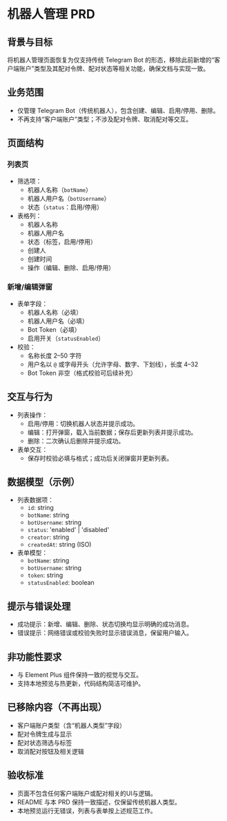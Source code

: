 # 机器人管理 PRD

## 背景与目标
将机器人管理页面恢复为仅支持传统 Telegram Bot 的形态，移除此前新增的“客户端账户”类型及其配对令牌、配对状态等相关功能，确保文档与实现一致。

## 业务范围
- 仅管理 Telegram Bot（传统机器人），包含创建、编辑、启用/停用、删除。
- 不再支持“客户端账户”类型；不涉及配对令牌、取消配对等交互。

## 页面结构
### 列表页
- 筛选项：
  - 机器人名称（`botName`）
  - 机器人用户名（`botUsername`）
  - 状态（`status`：启用/停用）
- 表格列：
  - 机器人名称
  - 机器人用户名
  - 状态（标签，启用/停用）
  - 创建人
  - 创建时间
  - 操作（编辑、删除、启用/停用）

### 新增/编辑弹窗
- 表单字段：
  - 机器人名称（必填）
  - 机器人用户名（必填）
  - Bot Token（必填）
  - 启用开关（`statusEnabled`）
- 校验：
  - 名称长度 2–50 字符
  - 用户名以 `@` 或字母开头（允许字母、数字、下划线），长度 4–32
  - Bot Token 非空（格式校验可后续补充）

## 交互与行为
- 列表操作：
  - 启用/停用：切换机器人状态并提示成功。
  - 编辑：打开弹窗，载入当前数据；保存后更新列表并提示成功。
  - 删除：二次确认后删除并提示成功。
- 表单交互：
  - 保存时校验必填与格式；成功后关闭弹窗并更新列表。

## 数据模型（示例）
- 列表数据项：
  - `id`: string
  - `botName`: string
  - `botUsername`: string
  - `status`: 'enabled' | 'disabled'
  - `creator`: string
  - `createdAt`: string (ISO)
- 表单模型：
  - `botName`: string
  - `botUsername`: string
  - `token`: string
  - `statusEnabled`: boolean

## 提示与错误处理
- 成功提示：新增、编辑、删除、状态切换均显示明确的成功消息。
- 错误提示：网络错误或校验失败时显示错误消息，保留用户输入。

## 非功能性要求
- 与 Element Plus 组件保持一致的视觉与交互。
- 支持本地预览与热更新，代码结构简洁可维护。

## 已移除内容（不再出现）
- 客户端账户类型（含“机器人类型”字段）
- 配对令牌生成与显示
- 配对状态筛选与标签
- 取消配对按钮及相关逻辑

## 验收标准
- 页面不包含任何客户端账户或配对相关的UI与逻辑。
- README 与本 PRD 保持一致描述，仅保留传统机器人类型。
- 本地预览运行无错误，列表与表单按上述规范工作。